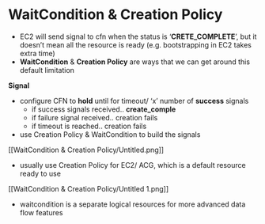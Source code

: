 # WaitCondition & Creation Policy

- EC2 will send signal to cfn when the status is ‘**CRETE_COMPLETE**’, but it doesn’t mean all the resource is ready (e.g. bootstrapping in EC2 takes extra time)
- **WaitCondition** & **Creation Policy** are ways that we can get around this default limitation

**Signal**

- configure CFN to **hold** until for timeout/ ‘x’ number of **success** signals
    - if success signals received.. **create_comple**
    - if failure signal received.. creation fails
    - if timeout is reached.. creation fails
- use Creation Policy & WaitCondition to build the signals

[[WaitCondition & Creation Policy/Untitled.png]]

- usually use Creation Policy for EC2/ ACG, which is a default resource ready to use

[[WaitCondition & Creation Policy/Untitled 1.png]]

- waitcondition is a separate logical resources for more advanced data flow features
